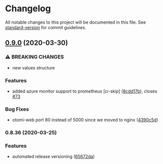# Changelog

All notable changes to this project will be documented in this file. See [standard-version](https://github.com/conventional-changelog/standard-version) for commit guidelines.

## [0.9.0](https://github.com/redkubes/otomi-stack/compare/v0.8.36...v0.9.0) (2020-03-30)


### ⚠ BREAKING CHANGES

* new values structure

### Features

* added azure monitor support to prometheus [ci-skip] ([8cdd17b](https://github.com/redkubes/otomi-stack/commit/8cdd17b1fc964e84d0823a0fd9063df8051d672e)), closes [#73](https://github.com/redkubes/otomi-stack/issues/73)


### Bug Fixes

* otomi-web port 80 instead of 5000 since we moved to nginx ([4390c5d](https://github.com/redkubes/otomi-stack/commit/4390c5dad3a77eb53058a002f3a35dab4df58df3))

### 0.8.36 (2020-03-25)


### Features

* automated release versioning ([65672da](https://github.com/redkubes/otomi-stack/commit/65672da6788fcaa9efdf91e9a169d3d27d7467bd))
